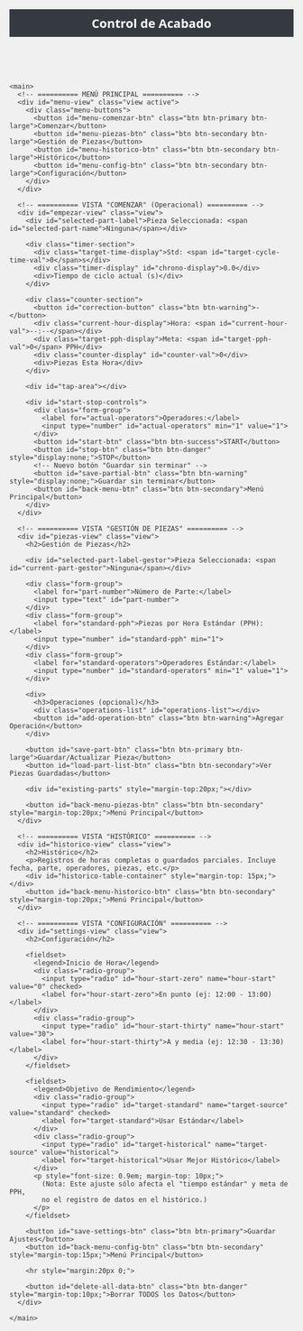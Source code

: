 <!DOCTYPE html>
<html lang="es">
<head>
  <meta charset="UTF-8">
  <meta name="viewport" content="width=device-width, initial-scale=1.0, user-scalable=no">
  <title>Control de Acabado</title>
  <style>
    :root {
      --bg-color: #f0f0f0;
      --text-color: #333;
      --primary-color: #007bff;
      --secondary-color: #6c757d;
      --success-color: #28a745;
      --danger-color: #dc3545;
      --warning-color: #ffc107;
      --header-bg: #343a40;
      --header-text: #fff;
      --button-text: #fff;
      --font-main: 'Segoe UI', Tahoma, Geneva, Verdana, sans-serif;
    }

    * {
      box-sizing: border-box;
      margin: 0;
      padding: 0;
    }

    html, body {
      height: 100%;
      font-family: var(--font-main);
      background-color: var(--bg-color);
      color: var(--text-color);
      overflow: hidden; /* Evita scroll general */
    }

    .app-container {
      display: flex;
      flex-direction: column;
      height: 100%;
    }

    header {
      background-color: var(--header-bg);
      color: var(--header-text);
      padding: 10px 15px;
      text-align: center;
      font-size: 1.2em;
    }
    header h1 {
      margin: 0;
      font-size: 1.3em;
    }

    main {
      flex-grow: 1;
      display: flex;
      flex-direction: column;
      overflow-y: auto;
      padding: 20px;
    }

    /* Vistas (ocultar/mostrar) */
    .view {
      display: none;
    }
    .view.active {
      display: block;
    }

    /* Botones básicos */
    .btn {
      padding: 10px 15px;
      font-size: 1em;
      border: none;
      border-radius: 5px;
      cursor: pointer;
      transition: background-color 0.2s ease;
      color: var(--button-text);
      text-align: center;
      margin: 5px 0;
      display: inline-block;
    }
    .btn-primary { background-color: var(--primary-color); }
    .btn-primary:hover { background-color: #0056b3; }
    .btn-secondary { background-color: var(--secondary-color); }
    .btn-secondary:hover { background-color: #5a6268; }
    .btn-success { background-color: var(--success-color); }
    .btn-success:hover { background-color: #218838; }
    .btn-danger { background-color: var(--danger-color); }
    .btn-danger:hover { background-color: #c82333; }
    .btn-warning { background-color: var(--warning-color); color: #333; }
    .btn-warning:hover { background-color: #e0a800; }
    .btn-large {
      padding: 15px 25px;
      font-size: 1.2em;
    }
    .btn-sm {
      font-size: 0.85em;
      padding: 5px 10px;
    }

    /* Menú principal (4 opciones) */
    .menu-buttons {
      display: flex;
      flex-direction: column;
      gap: 15px;
      max-width: 300px;
      margin: 40px auto;
      text-align: center;
    }
    .menu-buttons .btn {
      width: 100%;
    }

    /* --- Vista "Comenzar" (Operacional) --- */
    #empezar-view {
      display: flex;
      flex-direction: column;
      gap: 10px;
      height: 100%;
      position: relative;
    }
    #selected-part-label {
      font-size: 1em;
      font-weight: bold;
      text-align: center;
      margin-bottom: 5px;
    }

    .timer-section {
      flex-basis: 45%;
      background-color: var(--success-color);
      color: white;
      display: flex;
      flex-direction: column;
      justify-content: center;
      align-items: center;
      text-align: center;
      padding: 15px;
      transition: background-color 0.3s ease;
      position: relative;
    }
    .timer-section.over-time {
      background-color: var(--danger-color);
    }
    .timer-display {
      font-size: 4em;
      font-weight: bold;
    }
    .target-time-display {
      position: absolute;
      top: 10px;
      right: 15px;
      font-size: 0.9em;
      opacity: 0.9;
    }

    .counter-section {
      flex-basis: 55%;
      background-color: #fff;
      color: var(--text-color);
      display: flex;
      flex-direction: column;
      justify-content: center;
      align-items: center;
      text-align: center;
      position: relative;
    }
    .counter-display {
      font-size: 5em;
      font-weight: bold;
      color: var(--primary-color);
    }
    .target-pph-display {
      position: absolute;
      bottom: 10px;
      right: 15px;
      font-size: 0.9em;
      color: var(--secondary-color);
    }
    .current-hour-display {
      position: absolute;
      bottom: 10px;
      left: 15px;
      font-size: 0.9em;
      color: var(--secondary-color);
    }

    /* Botón corrección (dentro del contador) */
    #correction-button {
      position: absolute;
      left: 15px;
      top: 50%;
      transform: translateY(-50%);
      z-index: 20;
      width: 50px;
      height: 50px;
      font-size: 1.8em;
      line-height: 45px;
      text-align: center;
      border-radius: 50%;
      padding: 0;
    }

    /* Tap area */
    #tap-area {
      position: absolute;
      top: 0;
      left: 0;
      width: 100%;
      height: 100%;
      z-index: 10; /* Botones estarán por arriba (z-index mayor). */
    }

    /* Start/Stop Controls */
    #start-stop-controls {
      display: flex;
      gap: 10px;
      flex-wrap: wrap;
      justify-content: center;
      padding: 5px 0;
      position: relative;
      z-index: 15;
    }
    #start-stop-controls .form-group {
      display: flex;
      flex-direction: column;
      margin: 5px 0;
    }
    #start-stop-controls label {
      font-size: 0.9em;
      margin-bottom: 3px;
    }
    #start-stop-controls input {
      width: 80px;
      padding: 5px;
      border: 1px solid #ccc;
      border-radius: 5px;
      font-size: 1em;
    }

    /* Feedback Hora Completa */
    .hour-feedback {
      position: fixed;
      top: 0; left: 0;
      width: 100%; height: 100%;
      display: flex;
      justify-content: center;
      align-items: center;
      font-size: 3em;
      color: white;
      z-index: 100;
      opacity: 0;
      transition: opacity 0.5s ease;
      pointer-events: none;
    }
    .hour-feedback.success {
      background-color: rgba(40, 167, 69, 0.9);
    }
    .hour-feedback.fail {
      background-color: rgba(220, 53, 69, 0.9);
    }
    .hour-feedback.visible {
      opacity: 1;
      pointer-events: auto;
    }

    /* --- Vista "Gestión de Piezas" --- */
    #piezas-view .form-group {
      margin-bottom: 15px;
    }
    #piezas-view label {
      display: block;
      margin-bottom: 5px;
      font-weight: bold;
    }
    #piezas-view input,
    #piezas-view textarea {
      width: 100%;
      padding: 10px;
      border: 1px solid #ccc;
      border-radius: 5px;
      font-size: 1em;
    }
    #selected-part-label-gestor {
      font-size: 1em;
      font-weight: bold;
      margin: 10px 0;
    }

    .operations-list {
      margin-bottom: 10px;
      border: 1px solid #ccc;
      border-radius: 5px;
      padding: 10px;
      background-color: #fff;
    }
    .operation-item {
      display: flex;
      gap: 10px;
      margin-bottom: 5px;
    }
    .operation-item input {
      flex: 1;
    }

    /* --- Vista "Histórico" --- */
    #historico-table-container table {
      width: 100%;
      border-collapse: collapse;
      margin-top: 15px;
    }
    #historico-table-container th, 
    #historico-table-container td {
      border: 1px solid #ccc;
      padding: 8px;
      text-align: center;
      font-size: 0.9em;
    }
    #historico-table-container th {
      background-color: var(--secondary-color);
      color: #fff;
    }

    /* --- Vista "Configuración" --- */
    #settings-view .form-group {
      margin-bottom: 15px;
    }
    #settings-view label {
      font-weight: bold;
    }
    #settings-view fieldset {
      border: 1px solid #ccc;
      border-radius: 5px;
      padding: 10px;
      margin-bottom: 15px;
    }
    #settings-view legend {
      font-weight: bold;
      padding: 0 5px;
    }
    #settings-view .radio-group {
      margin: 5px 0;
    }
  </style>
</head>
<body>
  <div class="app-container">
    <header>
      <h1>Control de Acabado</h1>
    </header>

    <main>
      <!-- ========== MENÚ PRINCIPAL ========== -->
      <div id="menu-view" class="view active">
        <div class="menu-buttons">
          <button id="menu-comenzar-btn" class="btn btn-primary btn-large">Comenzar</button>
          <button id="menu-piezas-btn" class="btn btn-secondary btn-large">Gestión de Piezas</button>
          <button id="menu-historico-btn" class="btn btn-secondary btn-large">Histórico</button>
          <button id="menu-config-btn" class="btn btn-secondary btn-large">Configuración</button>
        </div>
      </div>

      <!-- ========== VISTA "COMENZAR" (Operacional) ========== -->
      <div id="empezar-view" class="view">
        <div id="selected-part-label">Pieza Seleccionada: <span id="selected-part-name">Ninguna</span></div>

        <div class="timer-section">
          <div class="target-time-display">Std: <span id="target-cycle-time-val">0</span>s</div>
          <div class="timer-display" id="chrono-display">0.0</div>
          <div>Tiempo de ciclo actual (s)</div>
        </div>

        <div class="counter-section">
          <button id="correction-button" class="btn btn-warning">-</button>
          <div class="current-hour-display">Hora: <span id="current-hour-val">--:--</span></div>
          <div class="target-pph-display">Meta: <span id="target-pph-val">0</span> PPH</div>
          <div class="counter-display" id="counter-val">0</div>
          <div>Piezas Esta Hora</div>
        </div>

        <div id="tap-area"></div>

        <div id="start-stop-controls">
          <div class="form-group">
            <label for="actual-operators">Operadores:</label>
            <input type="number" id="actual-operators" min="1" value="1">
          </div>
          <button id="start-btn" class="btn btn-success">START</button>
          <button id="stop-btn" class="btn btn-danger" style="display:none;">STOP</button>
          <!-- Nuevo botón "Guardar sin terminar" -->
          <button id="save-partial-btn" class="btn btn-warning" style="display:none;">Guardar sin terminar</button>
          <button id="back-menu-btn" class="btn btn-secondary">Menú Principal</button>
        </div>
      </div>

      <!-- ========== VISTA "GESTIÓN DE PIEZAS" ========== -->
      <div id="piezas-view" class="view">
        <h2>Gestión de Piezas</h2>

        <div id="selected-part-label-gestor">Pieza Seleccionada: <span id="current-part-gestor">Ninguna</span></div>

        <div class="form-group">
          <label for="part-number">Número de Parte:</label>
          <input type="text" id="part-number">
        </div>
        <div class="form-group">
          <label for="standard-pph">Piezas por Hora Estándar (PPH):</label>
          <input type="number" id="standard-pph" min="1">
        </div>
        <div class="form-group">
          <label for="standard-operators">Operadores Estándar:</label>
          <input type="number" id="standard-operators" min="1" value="1">
        </div>

        <div>
          <h3>Operaciones (opcional)</h3>
          <div class="operations-list" id="operations-list"></div>
          <button id="add-operation-btn" class="btn btn-warning">Agregar Operación</button>
        </div>

        <button id="save-part-btn" class="btn btn-primary btn-large">Guardar/Actualizar Pieza</button>
        <button id="load-part-list-btn" class="btn btn-secondary">Ver Piezas Guardadas</button>

        <div id="existing-parts" style="margin-top:20px;"></div>

        <button id="back-menu-piezas-btn" class="btn btn-secondary" style="margin-top:20px;">Menú Principal</button>
      </div>

      <!-- ========== VISTA "HISTÓRICO" ========== -->
      <div id="historico-view" class="view">
        <h2>Histórico</h2>
        <p>Registros de horas completas o guardados parciales. Incluye fecha, parte, operadores, piezas, etc.</p>
        <div id="historico-table-container" style="margin-top: 15px;"></div>
        <button id="back-menu-historico-btn" class="btn btn-secondary" style="margin-top:20px;">Menú Principal</button>
      </div>

      <!-- ========== VISTA "CONFIGURACIÓN" ========== -->
      <div id="settings-view" class="view">
        <h2>Configuración</h2>

        <fieldset>
          <legend>Inicio de Hora</legend>
          <div class="radio-group">
            <input type="radio" id="hour-start-zero" name="hour-start" value="0" checked>
            <label for="hour-start-zero">En punto (ej: 12:00 - 13:00)</label>
          </div>
          <div class="radio-group">
            <input type="radio" id="hour-start-thirty" name="hour-start" value="30">
            <label for="hour-start-thirty">A y media (ej: 12:30 - 13:30)</label>
          </div>
        </fieldset>

        <fieldset>
          <legend>Objetivo de Rendimiento</legend>
          <div class="radio-group">
            <input type="radio" id="target-standard" name="target-source" value="standard" checked>
            <label for="target-standard">Usar Estándar</label>
          </div>
          <div class="radio-group">
            <input type="radio" id="target-historical" name="target-source" value="historical">
            <label for="target-historical">Usar Mejor Histórico</label>
          </div>
          <p style="font-size: 0.9em; margin-top: 10px;">
            (Nota: Este ajuste sólo afecta el "tiempo estándar" y meta de PPH, 
            no el registro de datos en el histórico.)
          </p>
        </fieldset>

        <button id="save-settings-btn" class="btn btn-primary">Guardar Ajustes</button>
        <button id="back-menu-config-btn" class="btn btn-secondary" style="margin-top:15px;">Menú Principal</button>

        <hr style="margin:20px 0;">

        <button id="delete-all-data-btn" class="btn btn-danger" style="margin-top:10px;">Borrar TODOS los Datos</button>
      </div>

    </main>
  </div>

  <!-- Feedback de Hora Completa -->
  <div id="hour-feedback" class="hour-feedback">
    <span id="hour-feedback-text"></span>
  </div>

  <script>
  /*********************************************
   *          VARIABLES / ESTADOS GLOBALES
   *********************************************/
  let currentPartData = null; 
  let appSettings = {
    hourStartMinute: 0,       // 0 o 30
    targetSource: 'standard'  // 'standard' o 'historical'
  };

  let operationalState = {
    isRunning: false,
    currentHourCount: 0,
    chronoValue: 0.0,
    chronoInterval: null,
    mainInterval: null,
    targetCycleTime: 0,
    targetPph: 0,
    actualOperators: 1,
    lastTapTimestamp: 0,
    previousState: null,
    currentHourStartTime: null,
    nextHourEndTime: null
  };

  // Almacenamos TODOS los registros (hora completa o parciales) en un array
  // y luego lo guardamos en localStorage bajo la clave 'allRecords'
  // Estructura de cada registro:
  // {
  //   dateTime: string (fecha/hora guardado),
  //   partNumber: string,
  //   operators: number,
  //   count: number,
  //   minutes: number (duración real desde currentHourStartTime),
  //   pph: number (count / (minutes/60)),
  //   type: 'Completo' | 'Parcial'
  // }
  //
  // Nota: Para ver todos estos datos en el Histórico.
  //

  /*********************************************
   *       FUNCIONES DE LOCALSTORAGE
   *********************************************/
  function saveData(key, data) {
    try {
      localStorage.setItem(key, JSON.stringify(data));
    } catch (e) {
      console.error("Error guardando en localStorage:", e);
      alert("Error al guardar datos. El almacenamiento puede estar lleno o deshabilitado.");
    }
  }

  function loadData(key, defaultValue = null) {
    try {
      const data = localStorage.getItem(key);
      return data ? JSON.parse(data) : defaultValue;
    } catch (e) {
      console.error("Error cargando de localStorage:", e);
      return defaultValue;
    }
  }

  function loadAllParts() {
    return loadData('allPartsData', {});
  }
  function saveAllParts(parts) {
    saveData('allPartsData', parts);
  }

  function loadAllRecords() {
    return loadData('allRecords', []);
  }
  function saveAllRecords(records) {
    saveData('allRecords', records);
  }

  function loadAppSettings() {
    const loadedSettings = loadData('appSettings', appSettings);
    appSettings = { ...appSettings, ...loadedSettings };
  }
  function saveAppSettings() {
    saveData('appSettings', appSettings);
  }

  /*********************************************
   *             AUDIO
   *********************************************/
  let audioCtx = null;
  function initAudio() {
    if (!audioCtx) {
      try {
        audioCtx = new (window.AudioContext || window.webkitAudioContext)();
      } catch (e) {
        console.warn("Web Audio API no soportada.");
      }
    }
  }

  function playTone(type = 'tap') {
    initAudio();
    if (!audioCtx) return;
    const osc = audioCtx.createOscillator();
    const gainNode = audioCtx.createGain();
    osc.connect(gainNode);
    gainNode.connect(audioCtx.destination);
    gainNode.gain.setValueAtTime(0.1, audioCtx.currentTime);

    if (type === 'success') {
      osc.type = 'sine';
      osc.frequency.setValueAtTime(660, audioCtx.currentTime);
      osc.frequency.linearRampToValueAtTime(880, audioCtx.currentTime + 0.1);
      gainNode.gain.exponentialRampToValueAtTime(0.0001, audioCtx.currentTime + 0.3);
      osc.start(audioCtx.currentTime);
      osc.stop(audioCtx.currentTime + 0.3);
    } else if (type === 'fail') {
      osc.type = 'square';
      osc.frequency.setValueAtTime(220, audioCtx.currentTime);
      osc.frequency.linearRampToValueAtTime(110, audioCtx.currentTime + 0.2);
      gainNode.gain.exponentialRampToValueAtTime(0.0001, audioCtx.currentTime + 0.4);
      osc.start(audioCtx.currentTime);
      osc.stop(audioCtx.currentTime + 0.4);
    } else {
      // tap
      osc.type = 'sine';
      osc.frequency.setValueAtTime(880, audioCtx.currentTime);
      gainNode.gain.exponentialRampToValueAtTime(0.0001, audioCtx.currentTime + 0.05);
      osc.start(audioCtx.currentTime);
      osc.stop(audioCtx.currentTime + 0.05);
    }
  }

  /*********************************************
   *        CAMBIO DE VISTAS
   *********************************************/
  function showView(viewId) {
    document.querySelectorAll('.view').forEach(v => v.classList.remove('active'));
    document.getElementById(viewId).classList.add('active');
  }

  /*********************************************
   *    ACTUALIZAR LABELS DE PIEZA SELECCIONADA
   *********************************************/
  const selectedPartNameEl = document.getElementById('selected-part-name');
  const currentPartGestorEl = document.getElementById('current-part-gestor');
  function updateSelectedPartLabels() {
    if (currentPartData) {
      selectedPartNameEl.textContent = currentPartData.partNumber;
      currentPartGestorEl.textContent = currentPartData.partNumber;
    } else {
      selectedPartNameEl.textContent = "Ninguna";
      currentPartGestorEl.textContent = "Ninguna";
    }
  }

  /*********************************************
   *         CÁLCULO DE OBJETIVOS
   *********************************************/
  const targetCycleTimeVal = document.getElementById('target-cycle-time-val');
  const targetPphVal = document.getElementById('target-pph-val');

  function calculateTargets() {
    if (!currentPartData) {
      targetPphVal.textContent = 0;
      targetCycleTimeVal.textContent = 0;
      return;
    }
    let stdPph = parseFloat(currentPartData.stdPph) || 1;
    let stdOps = parseInt(currentPartData.stdOps) || 1;
    let actualOps = operationalState.actualOperators;

    // Ratio = (PPH estándar / Ops estándar)
    let stdRatio = stdPph / stdOps;
    if (stdRatio <= 0) stdRatio = 1;

    // Si usas "historical" => En este demo no sacamos un "best ratio",
    // pero podrías derivarlo de tu propia lógica. 
    // Para ahora, usaremos siempre stdRatio:
    // (Podrías expandir si deseas soporte de "historical" vs "standard".)
    let chosenRatio = stdRatio;
    if (appSettings.targetSource === 'historical') {
      // Lógica para usar histórico si existiera. Por ahora, lo dejamos igual al stdRatio.
      // chosenRatio = ??? (no implementado en este ejemplo)
    }

    let targetPPH = chosenRatio * actualOps;
    if (targetPPH < 1) targetPPH = 1;
    let targetCycle = 3600 / targetPPH;

    operationalState.targetPph = Math.round(targetPPH);
    operationalState.targetCycleTime = parseFloat(targetCycle.toFixed(1));

    targetPphVal.textContent = operationalState.targetPph;
    targetCycleTimeVal.textContent = operationalState.targetCycleTime;
  }

  /*********************************************
   *   MOSTRADORES DE UI DEL CRONÓMETRO/CONTADOR
   *********************************************/
  const chronoDisplay = document.getElementById('chrono-display');
  const counterVal = document.getElementById('counter-val');
  const currentHourVal = document.getElementById('current-hour-val');
  const timerSection = document.querySelector('.timer-section');

  function updateChronoDisplay() {
    chronoDisplay.textContent = operationalState.chronoValue.toFixed(1);
    if (operationalState.chronoValue > operationalState.targetCycleTime) {
      timerSection.classList.add('over-time');
    } else {
      timerSection.classList.remove('over-time');
    }
  }

  function updateCounterDisplay() {
    counterVal.textContent = operationalState.currentHourCount;
  }

  function updateCurrentHourDisplay() {
    if (operationalState.currentHourStartTime && operationalState.nextHourEndTime) {
      const start = operationalState.currentHourStartTime;
      const end = operationalState.nextHourEndTime;
      const formatTime = (date) => date.toLocaleTimeString('es-ES', { hour: '2-digit', minute: '2-digit' });
      currentHourVal.textContent = `${formatTime(start)} - ${formatTime(end)}`;
    } else {
      currentHourVal.textContent = '--:--';
    }
  }

  /*********************************************
   *       LÓGICA DE TAP Y CORRECCIÓN
   *********************************************/
  const tapArea = document.getElementById('tap-area');
  const correctionButton = document.getElementById('correction-button');

  function handleTap(e) {
    // Evitar contar si el click es en un botón (z-index mayor) o en un child
    if (!operationalState.isRunning) return;
    // Asegurarnos de que se cliqueó en el "tap-area" en sí:
    if (e.target.id !== 'tap-area') return;

    playTone('tap');

    operationalState.previousState = {
      count: operationalState.currentHourCount,
      chronoValue: operationalState.chronoValue,
      tapTimestamp: Date.now()
    };

    operationalState.currentHourCount++;
    updateCounterDisplay();

    // Reiniciar crono
    operationalState.chronoValue = 0.0;
    operationalState.lastTapTimestamp = Date.now();
    updateChronoDisplay();
    timerSection.classList.remove('over-time');
  }

  function handleCorrection() {
    if (!operationalState.isRunning || !operationalState.previousState || operationalState.currentHourCount <= 0) {
      return;
    }
    // Restaura estado previo
    operationalState.currentHourCount = operationalState.previousState.count;
    let timeSinceLastTap = (Date.now() - operationalState.previousState.tapTimestamp)/1000;
    operationalState.chronoValue = operationalState.previousState.chronoValue + timeSinceLastTap;

    operationalState.previousState = null;
    updateCounterDisplay();
    updateChronoDisplay();
  }

  /*********************************************
   *           START / STOP / PARTIAL
   *********************************************/
  const startBtn = document.getElementById('start-btn');
  const stopBtn = document.getElementById('stop-btn');
  const savePartialBtn = document.getElementById('save-partial-btn');
  const backMenuBtn = document.getElementById('back-menu-btn');
  const actualOperatorsInput = document.getElementById('actual-operators');

  function startOperation() {
    operationalState.actualOperators = parseInt(actualOperatorsInput.value) || 1;
    if (!currentPartData) {
      alert("Selecciona o configura primero una pieza.");
      return;
    }

    operationalState.isRunning = true;
    operationalState.currentHourCount = 0;
    operationalState.chronoValue = 0.0;
    operationalState.previousState = null;
    updateCounterDisplay();
    updateChronoDisplay();

    calculateTargets();

    // Determinar inicio y fin de hora
    const now = new Date();
    let currentMinute = now.getMinutes();
    let startMinute = appSettings.hourStartMinute || 0;

    operationalState.currentHourStartTime = new Date(now);
    if (currentMinute < startMinute) {
      // Antes de la "marca" => Se cuenta la hora anterior
      operationalState.currentHourStartTime.setHours(now.getHours() - 1);
      operationalState.currentHourStartTime.setMinutes(startMinute, 0, 0);
    } else {
      operationalState.currentHourStartTime.setMinutes(startMinute, 0, 0);
    }
    operationalState.nextHourEndTime = new Date(operationalState.currentHourStartTime);
    operationalState.nextHourEndTime.setHours(operationalState.nextHourEndTime.getHours() + 1);
    updateCurrentHourDisplay();

    // Iniciar intervalos
    operationalState.chronoInterval = setInterval(() => {
      operationalState.chronoValue += 0.1;
      updateChronoDisplay();
    }, 100);
    operationalState.mainInterval = setInterval(checkHourEnd, 1000);

    // Ajustes de botones
    startBtn.style.display = 'none';
    stopBtn.style.display = 'inline-block';
    savePartialBtn.style.display = 'inline-block';
    backMenuBtn.disabled = true; 
    actualOperatorsInput.disabled = true;

    tapArea.style.pointerEvents = 'auto';
    correctionButton.style.display = 'block';
  }

  function stopOperation() {
    operationalState.isRunning = false;
    clearInterval(operationalState.chronoInterval);
    clearInterval(operationalState.mainInterval);
    operationalState.chronoInterval = null;
    operationalState.mainInterval = null;

    startBtn.style.display = 'inline-block';
    stopBtn.style.display = 'none';
    savePartialBtn.style.display = 'none';
    backMenuBtn.disabled = false;
    actualOperatorsInput.disabled = false;

    tapArea.style.pointerEvents = 'none';
    correctionButton.style.display = 'none';
    currentHourVal.textContent = '--:--';
  }

  function checkHourEnd() {
    if (!operationalState.isRunning) return;
    const now = new Date();
    if (now >= operationalState.nextHourEndTime) {
      // Se cumplió la hora
      const achievedCount = operationalState.currentHourCount;
      // Para mostrar feedback (opcional)
      let success = (achievedCount >= operationalState.targetPph);

      // Guardar en histórico
      saveCurrentSession(false);  // false => no es parcial (es "Completo")

      // Feedback (opcional)
      showHourFeedback(success, achievedCount, operationalState.targetPph);
      playTone(success ? 'success' : 'fail');

      // Preparar la siguiente hora
      operationalState.currentHourCount = 0;
      operationalState.chronoValue = 0.0;
      operationalState.previousState = null;
      updateCounterDisplay();
      updateChronoDisplay();
      timerSection.classList.remove('over-time');

      operationalState.currentHourStartTime = new Date(operationalState.nextHourEndTime);
      operationalState.nextHourEndTime = new Date(operationalState.currentHourStartTime);
      operationalState.nextHourEndTime.setHours(operationalState.nextHourEndTime.getHours() + 1);
      updateCurrentHourDisplay();
    }
  }

  // Guarda el registro actual (ya sea parcial o completo) en el Histórico
  function saveCurrentSession(isPartial) {
    if (!currentPartData) return;

    const now = new Date();
    // Tiempo transcurrido en ms
    let durationMs = now - operationalState.currentHourStartTime;
    if (durationMs < 0) durationMs = 0;
    const minutes = durationMs / (1000 * 60);

    let count = operationalState.currentHourCount;
    // pph = count / (tiempoEnHoras)
    let pph = 0;
    if (minutes > 0) {
      pph = count / (minutes / 60);
    }

    const record = {
      dateTime: now.toLocaleString('es-ES'), // Ej: "2/04/2025 12:34:56"
      partNumber: currentPartData.partNumber,
      operators: operationalState.actualOperators,
      count: count,
      minutes: parseFloat(minutes.toFixed(1)),
      pph: parseFloat(pph.toFixed(1)),
      type: isPartial ? "Parcial" : "Completo"
    };

    let allRecs = loadAllRecords();
    allRecs.push(record);
    saveAllRecords(allRecs);
  }

  /*********************************************
   *         FEEDBACK VISUAL DE HORA
   *********************************************/
  const hourFeedback = document.getElementById('hour-feedback');
  const hourFeedbackText = document.getElementById('hour-feedback-text');

  function showHourFeedback(success, achieved, target) {
    hourFeedback.classList.remove('success','fail');
    if (success) {
      hourFeedback.classList.add('success');
      hourFeedbackText.textContent = `¡Meta Cumplida! (${achieved}/${target})`;
    } else {
      hourFeedback.classList.add('fail');
      hourFeedbackText.textContent = `Meta No Cumplida (${achieved}/${target})`;
    }
    hourFeedback.classList.add('visible');
    setTimeout(() => {
      hourFeedback.classList.remove('visible');
    }, 2500);
  }

  /*********************************************
   *           ADMIN. DE PIEZAS
   *********************************************/
  const partNumberInput = document.getElementById('part-number');
  const standardPphInput = document.getElementById('standard-pph');
  const standardOperatorsInput = document.getElementById('standard-operators');
  const savePartBtn = document.getElementById('save-part-btn');
  const loadPartListBtn = document.getElementById('load-part-list-btn');
  const existingPartsDiv = document.getElementById('existing-parts');
  const addOperationBtn = document.getElementById('add-operation-btn');
  const operationsList = document.getElementById('operations-list');

  function listAllPartsInDiv() {
    const allParts = loadAllParts();
    const keys = Object.keys(allParts);
    existingPartsDiv.innerHTML = '';

    if (keys.length === 0) {
      existingPartsDiv.innerHTML = '<p>No hay piezas guardadas.</p>';
      return;
    }
    const ul = document.createElement('ul');
    ul.style.listStyle = 'none';
    ul.style.paddingLeft = '0';

    keys.forEach(k => {
      const li = document.createElement('li');
      li.style.marginBottom = '10px';
      const p = allParts[k];
      li.innerHTML = `
        <strong>${p.partNumber}</strong> 
        (PPH: ${p.stdPph}, Ops: ${p.stdOps})
        <button data-part="${k}" class="btn btn-primary btn-sm" style="margin-left:10px;">Cargar</button>
      `;
      ul.appendChild(li);
    });
    existingPartsDiv.appendChild(ul);

    ul.querySelectorAll('button').forEach(btn => {
      btn.addEventListener('click', () => {
        const partKey = btn.getAttribute('data-part');
        const allP = loadAllParts();
        if (allP[partKey]) {
          currentPartData = allP[partKey];
          updateSelectedPartLabels();
          alert(`Pieza "${partKey}" cargada.`);
        }
      });
    });
  }

  function saveOrUpdateCurrentPart() {
    const pn = partNumberInput.value.trim();
    const stdPPH = parseInt(standardPphInput.value) || 1;
    const stdOps = parseInt(standardOperatorsInput.value) || 1;

    if (!pn) {
      alert("Debes ingresar un Número de Parte.");
      return;
    }
    const opItems = [...operationsList.querySelectorAll('.operation-item')].map(item => {
      const name = item.querySelector('.op-name').value.trim();
      const time = parseFloat(item.querySelector('.op-time').value) || 0;
      return { name, time };
    });

    let allParts = loadAllParts();
    let existing = allParts[pn] || {};

    // Conservar data previa si quieres, en este caso simplemente sobrescribimos
    const updatedPartData = {
      partNumber: pn,
      stdPph: stdPPH,
      stdOps: stdOps,
      operations: opItems
    };
    allParts[pn] = updatedPartData;
    saveAllParts(allParts);

    currentPartData = updatedPartData;
    updateSelectedPartLabels();
    alert("Pieza guardada/actualizada correctamente.");
  }

  function addOperationField() {
    const div = document.createElement('div');
    div.className = 'operation-item';
    div.innerHTML = `
      <input type="text" placeholder="Nombre Operación" class="op-name">
      <input type="number" placeholder="Tiempo (s)" class="op-time" style="width:100px;">
      <button class="btn btn-danger btn-sm">X</button>
    `;
    operationsList.appendChild(div);

    div.querySelector('button').addEventListener('click', () => {
      operationsList.removeChild(div);
    });
  }

  /*********************************************
   *         HISTÓRICO: MOSTRAR TODO
   *********************************************/
  const historicoTableContainer = document.getElementById('historico-table-container');

  function showHistorico() {
    const records = loadAllRecords();
    if (!records || records.length === 0) {
      historicoTableContainer.innerHTML = '<p>No hay registros en el histórico.</p>';
      return;
    }
    let html = `
      <table>
        <thead>
          <tr>
            <th>Fecha/Hora</th>
            <th>Parte</th>
            <th>Operadores</th>
            <th>Piezas</th>
            <th>Minutos</th>
            <th>PPH</th>
            <th>Tipo</th>
          </tr>
        </thead>
        <tbody>
    `;
    records.forEach(rec => {
      html += `
        <tr>
          <td>${rec.dateTime}</td>
          <td>${rec.partNumber}</td>
          <td>${rec.operators}</td>
          <td>${rec.count}</td>
          <td>${rec.minutes}</td>
          <td>${rec.pph}</td>
          <td>${rec.type}</td>
        </tr>
      `;
    });
    html += `</tbody></table>`;
    historicoTableContainer.innerHTML = html;
  }

  /*********************************************
   *         CONFIGURACIÓN
   *********************************************/
  const hourStartZeroRadio = document.getElementById('hour-start-zero');
  const hourStartThirtyRadio = document.getElementById('hour-start-thirty');
  const targetStandardRadio = document.getElementById('target-standard');
  const targetHistoricalRadio = document.getElementById('target-historical');
  const saveSettingsBtn = document.getElementById('save-settings-btn');

  /*********************************************
   *       BORRAR TODOS LOS DATOS
   *********************************************/
  const deleteAllDataBtn = document.getElementById('delete-all-data-btn');

  /*********************************************
   *          EVENT LISTENERS
   *********************************************/
  // Menú principal
  document.getElementById('menu-comenzar-btn').addEventListener('click', () => {
    showView('empezar-view');
    updateSelectedPartLabels();
  });
  document.getElementById('menu-piezas-btn').addEventListener('click', () => {
    showView('piezas-view');
    updateSelectedPartLabels();
  });
  document.getElementById('menu-historico-btn').addEventListener('click', () => {
    showHistorico();
    showView('historico-view');
  });
  document.getElementById('menu-config-btn').addEventListener('click', () => {
    // Cargar los ajustes en la UI
    hourStartZeroRadio.checked = (appSettings.hourStartMinute === 0);
    hourStartThirtyRadio.checked = (appSettings.hourStartMinute === 30);
    targetStandardRadio.checked = (appSettings.targetSource === 'standard');
    targetHistoricalRadio.checked = (appSettings.targetSource === 'historical');
    showView('settings-view');
  });

  // Vista Comenzar
  tapArea.addEventListener('click', handleTap);
  correctionButton.addEventListener('click', handleCorrection);
  startBtn.addEventListener('click', startOperation);
  stopBtn.addEventListener('click', stopOperation);

  // Botón "Guardar sin terminar"
  savePartialBtn.addEventListener('click', () => {
    if (!operationalState.isRunning) {
      return;
    }
    // Guardamos la data como parcial y detenemos la operación
    saveCurrentSession(true); // true => Parcial
    stopOperation();
    alert("Se guardó el registro de forma parcial y se detuvo la operación.");
  });

  backMenuBtn.addEventListener('click', () => {
    if (operationalState.isRunning) {
      alert("Primero presiona STOP o 'Guardar sin terminar'.");
      return;
    }
    showView('menu-view');
  });

  actualOperatorsInput.addEventListener('change', () => {
    operationalState.actualOperators = parseInt(actualOperatorsInput.value) || 1;
    if (!operationalState.isRunning) {
      calculateTargets();
    }
  });

  // Vista Piezas
  savePartBtn.addEventListener('click', saveOrUpdateCurrentPart);
  loadPartListBtn.addEventListener('click', listAllPartsInDiv);
  document.getElementById('back-menu-piezas-btn').addEventListener('click', () => {
    showView('menu-view');
  });
  addOperationBtn.addEventListener('click', addOperationField);

  // Vista Histórico
  document.getElementById('back-menu-historico-btn').addEventListener('click', () => {
    showView('menu-view');
  });

  // Vista Configuración
  saveSettingsBtn.addEventListener('click', () => {
    appSettings.hourStartMinute = hourStartThirtyRadio.checked ? 30 : 0;
    appSettings.targetSource = targetHistoricalRadio.checked ? 'historical' : 'standard';
    saveAppSettings();
    calculateTargets();
    alert("Ajustes guardados.");
    showView('menu-view');
  });
  document.getElementById('back-menu-config-btn').addEventListener('click', () => {
    showView('menu-view');
  });

  // Borrar TODOS los datos
  deleteAllDataBtn.addEventListener('click', () => {
    if (!confirm("¿Borrar TODOS los datos? Esta acción es irreversible.")) return;
    localStorage.removeItem('allPartsData');
    localStorage.removeItem('allRecords');
    localStorage.removeItem('appSettings');
    alert("Datos borrados. Se recargará la app.");
    location.reload();
  });

  /*********************************************
   *         AL CARGAR LA PÁGINA
   *********************************************/
  window.addEventListener('load', () => {
    loadAppSettings();
    tapArea.style.pointerEvents = 'none';  // Desactivar tap hasta START
    correctionButton.style.display = 'none';
    updateSelectedPartLabels();
  });
  window.addEventListener('beforeunload', () => {
    // Si deseas guardar la última pieza usada:
    // localStorage.setItem('lastUsedPartNumber', currentPartData ? currentPartData.partNumber : '');
  });
  </script>
</body>
</html>

